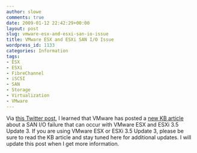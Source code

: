 ```yaml
---
author: slowe
comments: true
date: 2009-01-12 22:42:29+00:00
layout: post
slug: vmware-esx-and-esxi-san-io-issue
title: VMware ESX and ESXi SAN I/O Issue
wordpress_id: 1133
categories: Information
tags:
- ESX
- ESXi
- FibreChannel
- iSCSI
- SAN
- Storage
- Virtualization
- VMware
---
```


Via [this Twitter post](http://twitter.com/vmware/statuses/1114634112), I learned that VMware has posted a [new KB article](http://kb.vmware.com/selfservice/microsites/search.do?language=en_US&cmd=displayKC&externalId=1008130) about a  SAN I/O failure that can occur with VMware ESX and ESXi 3.5 Update 3. If you are using VMware ESX or ESXi 3.5 Update 3, please be sure to read the KB article and stay tuned here for additional updates. I will update this post when I get more information.
